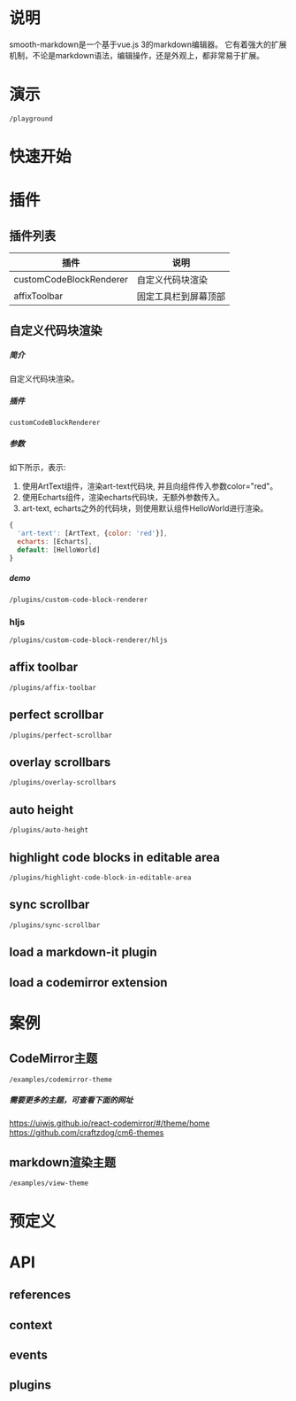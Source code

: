 # 说明

smooth-markdown是一个基于vue.js 3的markdown编辑器。
它有着强大的扩展机制，不论是markdown语法，编辑操作，还是外观上，都非常易于扩展。

# 演示

```demo
/playground
```


# 快速开始



# 插件

## 插件列表

| 插件    | 说明 |
| --------- | ----------- |
| customCodeBlockRenderer | 自定义代码块渲染 |
| affixToolbar | 固定工具栏到屏幕顶部 |


## 自定义代码块渲染

##### 简介
自定义代码块渲染。

##### 插件
`customCodeBlockRenderer`

##### 参数
如下所示，表示:
1. 使用ArtText组件，渲染art-text代码块, 并且向组件传入参数color="red"。
1. 使用Echarts组件，渲染echarts代码块，无额外参数传入。 
1. art-text, echarts之外的代码块，则使用默认组件HelloWorld进行渲染。
```javascript
{
  'art-text': [ArtText, {color: 'red'}],
  echarts: [Echarts],
  default: [HelloWorld]
}
```

##### demo

```demo
/plugins/custom-code-block-renderer
```

### hljs

```demo
/plugins/custom-code-block-renderer/hljs
```

## affix toolbar

```demo
/plugins/affix-toolbar
```

## perfect scrollbar

```demo
/plugins/perfect-scrollbar
```

## overlay scrollbars

```demo
/plugins/overlay-scrollbars
```

## auto height

```demo
/plugins/auto-height
```
## highlight code blocks in editable area

```demo
/plugins/highlight-code-block-in-editable-area
```
## sync scrollbar

```demo
/plugins/sync-scrollbar
```

## load a markdown-it plugin

## load a codemirror extension

# 案例

## CodeMirror主题

```demo
/examples/codemirror-theme
```

##### 需要更多的主题，可查看下面的网址
https://uiwjs.github.io/react-codemirror/#/theme/home
https://github.com/craftzdog/cm6-themes

## markdown渲染主题

```demo
/examples/view-theme
```

# 预定义

# API

## references

## context

## events

## plugins